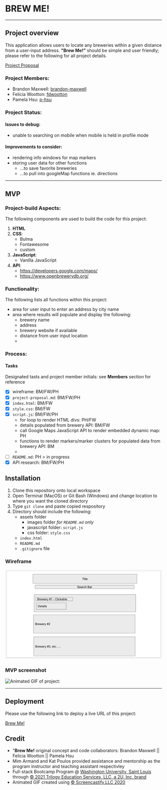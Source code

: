 # BREW ME!

****

## Project overview

This application allows users to locate any breweries within a given distance from a user-input address. **"Brew Me!"** should be simple and user friendly; please refer to the following for all project details.

[Project Proposal](./project-proposal.md)

### Project Members:

* Brandon Maxwell: [brandon-maxwell](https://github.com/brandon-maxwell)
* Felicia Wootton: [fdwootton](https://github.com/fdwootton)
* Pamela Hsu: [p-hsu](https://github.com/p-hsu)

### Project Status:

#### Issues to debug:
* unable to searching on mobile when mobile is held in profile mode

#### Improvements to consider:
* rendering info windows for map markers
* storing user data for other functions
    * ...to save favorite breweries
    * ...to pull into googleMap functions ie. directions 

****

## MVP

### Project-build Aspects:

The following components are used to build the code for this project:

1. **HTML**
2. **CSS**:
    * Bulma
    * Fontawesome
    * custom
3. **JavaScript**:
    * Vanilla JavaScript
4. **API**:
    * https://developers.google.com/maps/
    * https://www.openbrewerydb.org/

### Functionality:

The following lists all functions within this project:

* area for user input to enter an address by city name
* area where results will populate and display the following:
    - brewery name
    - address
    - brewery website if available 
    - distance from user input location
    - 

### Process:
#### Tasks

Designated tasts and project member initials: see **Members** section for reference
* [x] wireframe: BM/FW/PH
* [x] `project-proposal.md`: BM/FW/PH
* [x] `index.html`: BM/FW
* [x] `style.css`: BM/FW
* [x] `script.js`: BM/FW/PH
    * for loop to render HTML divs: PH/FW
    * details populated from brewery API: BM/FW
    * call Google Maps JavaScript API to render embedded dynamic map: PH
    * functions to render markers/marker clusters for populated data from brewery API: BM
    * 
* [ ] `README.md`: PH > in progress
* [x] API research: BM/FW/PH

## Installation

1. Clone this repository onto local workspace
2. Open Terminal (MacOS) or Git Bash (Windows) and change location to where you want the cloned directory
3. Type `git clone` and paste copied respository
4. Directory should include the following:
    * assets folder
        * images folder *for `README.md` only*
        * javascript folder: `script.js`
        * css folder: `style.css`
    * `index.html`
    * `README.md`
    * `.gitignore` file

### Wireframe

![Screenshot of wireframe:](./assets/images/brew-me-wireframe.png)

### MVP screenshot

![Animated GIF of project:](./assets/images/brew-me-gif.png)

****

## Deployment

Please use the following link to deploy a live URL of this project:

[Brew Me!](https://p-hsu.github.io/BREW_ME/)

## Credit

* "**Brew Me!** original concept and code collaborators: Brandon Maxwell || Felicia Wootton || Pamela Hsu
* Mim Armand and Kat Poulos provided assistance and mentorship as the program instructor and teaching assistant respectivley
* Full-stack Bootcamp Program @ [Washington University, Saint Louis](https://bootcamp.tlcenter.wustl.edu/) through [© 2021 Trilogy Education Services, LLC, a 2U, Inc. brand](https://www.trilogyed.com/)
* Animated GIF created using [© Screencastify,LLC 2020](https://www.screencastify.com/)






